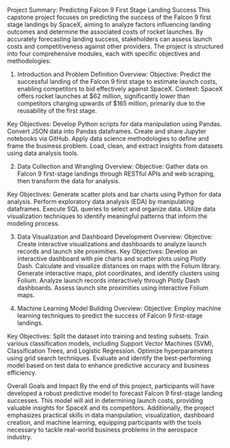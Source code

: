Project Summary: Predicting Falcon 9 First Stage Landing Success
This capstone project focuses on predicting the success of the Falcon 9 first stage landings by SpaceX, aiming to analyze factors influencing landing outcomes and determine the associated costs of rocket launches. 
By accurately forecasting landing success, stakeholders can assess launch costs and competitiveness against other providers. The project is structured into four comprehensive modules, each with specific objectives and methodologies:

1. Introduction and Problem Definition
Overview:
Objective: Predict the successful landing of the Falcon 9 first stage to estimate launch costs, enabling competitors to bid effectively against SpaceX.
Context: SpaceX offers rocket launches at $62 million, significantly lower than competitors charging upwards of $165 million, primarily due to the reusability of the first stage.

Key Objectives:
Develop Python scripts for data manipulation using Pandas.
Convert JSON data into Pandas dataframes.
Create and share Jupyter notebooks via GitHub.
Apply data science methodologies to define and frame the business problem.
Load, clean, and extract insights from datasets using data analysis tools.

2.  Data Collection and Wrangling
Overview:
Objective: Gather data on Falcon 9 first-stage landings through RESTful APIs and web scraping, then transform the data for analysis.

Key Objectives:
Generate scatter plots and bar charts using Python for data analysis.
Perform exploratory data analysis (EDA) by manipulating dataframes.
Execute SQL queries to select and organize data.
Utilize data visualization techniques to identify meaningful patterns that inform the modeling process.

3. Data Visualization and Dashboard Development
Overview:
Objective: Create interactive visualizations and dashboards to analyze launch records and launch site proximities.
Key Objectives:
Develop an interactive dashboard with pie charts and scatter plots using Plotly Dash.
Calculate and visualize distances on maps with the Folium library.
Generate interactive maps, plot coordinates, and identify clusters using Folium.
Analyze launch records interactively through Plotly Dash dashboards.
Assess launch site proximities using interactive Folium maps.

4. Machine Learning Model Building
Overview:
Objective: Employ machine learning techniques to predict the success of Falcon 9 first-stage landings.

Key Objectives:
Split the dataset into training and testing subsets.
Train various classification models, including Support Vector Machines (SVM), Classification Trees, and Logistic Regression.
Optimize hyperparameters using grid search techniques.
Evaluate and identify the best-performing model based on test data to enhance predictive accuracy and business efficiency.

Overall Goals and Impact
By the end of this project, participants will have developed a robust predictive model to forecast Falcon 9 first-stage landing successes. 
This model will aid in determining launch costs, providing valuable insights for SpaceX and its competitors. Additionally, the project emphasizes practical skills in data manipulation, visualization, dashboard creation, and machine learning, equipping participants with the tools necessary to tackle real-world business problems in the aerospace industry.







